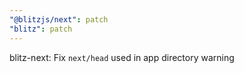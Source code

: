 ```yaml
---
"@blitzjs/next": patch
"blitz": patch
---
```


blitz-next: Fix `next/head` used in app directory warning
